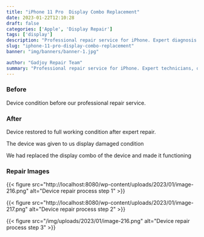 ```yaml
---
title: "iPhone 11 Pro  Display Combo Replacement"
date: 2023-01-22T12:10:28
draft: false
categories: ['Apple', 'Display Repair']
tags: ['display']
description: "Professional repair service for iPhone. Expert diagnosis and quality repairs in Bangalore."
slug: "iphone-11-pro-display-combo-replacement"
banner: "img/banners/banner-1.jpg"

author: "Gadjoy Repair Team"
summary: "Professional repair service for iPhone. Expert technicians, quality parts, warranty included."
---
```


### Before

Device condition before our professional repair service.

### After

Device restored to full working condition after expert repair.

The device was given to us display damaged condition

We had replaced the display combo of the device and made it functioning

### Repair Images

{{< figure src="http://localhost:8080/wp-content/uploads/2023/01/image-216.png" alt="Device repair process step 1" >}}

{{< figure src="http://localhost:8080/wp-content/uploads/2023/01/image-217.png" alt="Device repair process step 2" >}}

{{< figure src="/img/uploads/2023/01/image-216.png" alt="Device repair process step 3" >}}

